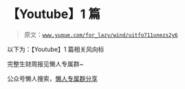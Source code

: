 # 【Youtube】1 篇

> 原文：[`www.yuque.com/for_lazy/wind/uitfo711unezs2y6`](https://www.yuque.com/for_lazy/wind/uitfo711unezs2y6)

以下为：【Youtube】1 篇相关风向标

完整生财周报见懒人专属群~

公众号懒人搜索，[懒人专属群分享](https://lazybook.fun/#/blog/group)